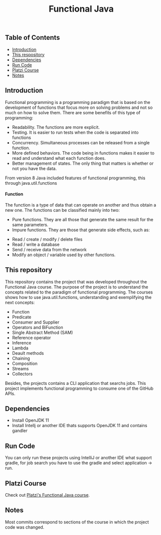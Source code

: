 <h1 align="center"> Functional Java </h1> <br>

## Table of Contents

- [Introduction](#introduction)
- [This&nbsp;respository](#thisrepository)
- [Dependencies](#dependencies)
- [Run&nbsp;Code](#runcode)
- [Platzi&nbsp;Course](#platzicourse)
- [Notes](#notes)

## Introduction

Functional programming is a programming paradigm that is based on the development of functions that focus more on solving problems and not so much on how to solve them. There are some benefits of this type of programming:
- Readability. The functions are more explicit.
- Testing. It is easier to run tests when the code is separated into functions
- Concurrency. Simultaneous processes can be released from a single function.
- More defined behaviors. The code being in functions makes it easier to read and understand what each function does.
- Better management of states. The only thing that matters is whether or not you have the data.

From version 8 Java included features of functional programming, this through java.util.functions

#### Function
The function is a type of data that can operate on another and thus obtain a new one. The functions can be classified mainly into two:
- Pure functions. They are all those that generate the same result for the same parameters.
- Impure functions. They are those that generate side effects, such as:
* Read / create / modify / delete files
* Read / write a database
* Send / receive data from the network
* Modify an object / variable used by other functions.


## This&nbsp;repository
This repository contains the project that was developed throughout the Functional Java course. The purpose of the project is to understand the concepts related to the paradigm of functional programming. The courses shows how to use java.util.functions, understanding and exemplifying the next concepts:
- Function
- Predicate
- Consumer and Supplier
- Operators and BiFunction
- Single Abstract Method (SAM)
- Reference operator
- Inference
- Lambda
- Deault methods
- Chaining
- Composition
- Streams
- Collectors

Besides, the projects contains a CLI application that searchs jobs. This project implements functional programming to consume one of the GitHub APIs.

## Dependencies
- Install OpenJDK 11
- Install Intellj or another IDE thats supports OpenJDK 11 and contains gandler

## Run&nbsp;Code
You can only run these projects using IntelliJ or another IDE what support gradle, for job search you have to use the gradle and select application -> run.


## Platzi&nbsp;Course

Check out [Platzi's Functional Java course](https://platzi.com/clases/java-funcional/).


## Notes

Most commits correspond to sections of the course in which the project code was changed.
